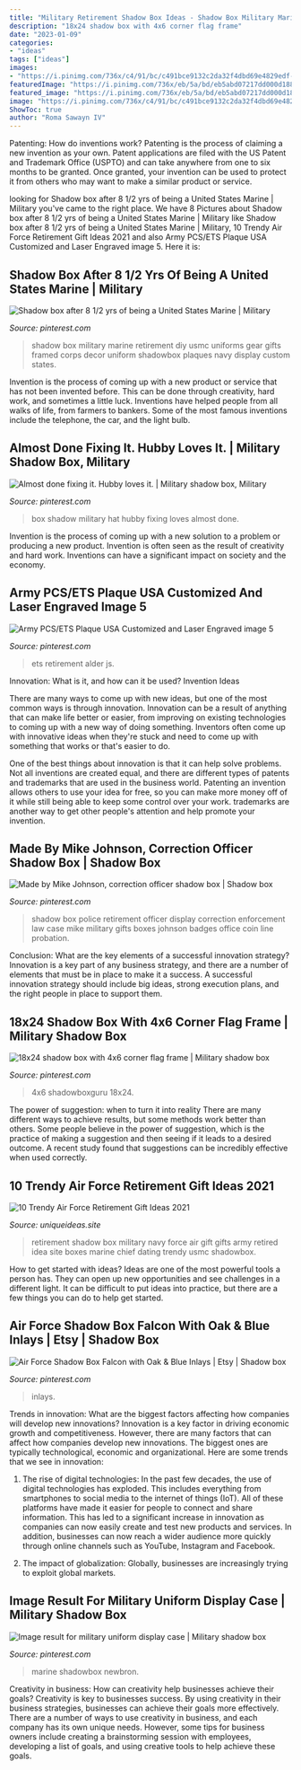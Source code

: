 ```yaml
---
title: "Military Retirement Shadow Box Ideas - Shadow Box Military Marine Retirement Diy Usmc Uniforms Gear Gifts Framed Corps Decor Uniform Shadowbox Plaques Navy Display Custom States"
description: "18x24 shadow box with 4x6 corner flag frame"
date: "2023-01-09"
categories:
- "ideas"
tags: ["ideas"]
images:
- "https://i.pinimg.com/736x/c4/91/bc/c491bce9132c2da32f4dbd69e4829edf--military-shadow-box-shadows.jpg"
featuredImage: "https://i.pinimg.com/736x/eb/5a/bd/eb5abd07217dd000d18898d6d088e20e.jpg"
featured_image: "https://i.pinimg.com/736x/eb/5a/bd/eb5abd07217dd000d18898d6d088e20e.jpg"
image: "https://i.pinimg.com/736x/c4/91/bc/c491bce9132c2da32f4dbd69e4829edf--military-shadow-box-shadows.jpg"
ShowToc: true
author: "Roma Sawayn IV"
---
```



Patenting: How do inventions work?
Patenting is the process of claiming a new invention as your own. Patent applications are filed with the US Patent and Trademark Office (USPTO) and can take anywhere from one to six months to be granted. Once granted, your invention can be used to protect it from others who may want to make a similar product or service.

	

		
looking for Shadow box after 8 1/2 yrs of being a United States Marine | Military you've came to the right place. We have 8 Pictures about Shadow box after 8 1/2 yrs of being a United States Marine | Military like Shadow box after 8 1/2 yrs of being a United States Marine | Military, 10 Trendy Air Force Retirement Gift Ideas 2021 and also Army PCS/ETS Plaque USA Customized and Laser Engraved image 5. Here it is:
		
    
## Shadow Box After 8 1/2 Yrs Of Being A United States Marine | Military

<img loading=lazy src="https://i.pinimg.com/originals/3f/1e/e0/3f1ee03f59f3ff2b9c68aa069e1ea1d2.jpg" onerror="this.onerror=null;this.src='https://tse4.mm.bing.net/th?id=OIP.tlO5BpzQdtY3nP6mtGpkQwHaHJ&amp;pid=15.1';" alt="Shadow box after 8 1/2 yrs of being a United States Marine | Military">

_Source: pinterest.com_

>shadow box military marine retirement diy usmc uniforms gear gifts framed corps decor uniform shadowbox plaques navy display custom states. 

	

Invention is the process of coming up with a new product or service that has not been invented before. This can be done through creativity, hard work, and sometimes a little luck. Inventions have helped people from all walks of life, from farmers to bankers. Some of the most famous inventions include the telephone, the car, and the light bulb.

    
## Almost Done Fixing It. Hubby Loves It. | Military Shadow Box, Military

<img loading=lazy src="https://i.pinimg.com/originals/24/c1/0a/24c10a24cc0f60983968dd6aae6cfd73.jpg" onerror="this.onerror=null;this.src='https://tse1.mm.bing.net/th?id=OIP.IQ-f-npyIG-0ayDi3GshpgHaJ4&amp;pid=15.1';" alt="Almost done fixing it. Hubby loves it. | Military shadow box, Military">

_Source: pinterest.com_

>box shadow military hat hubby fixing loves almost done. 

	

Invention is the process of coming up with a new solution to a problem or producing a new product. Invention is often seen as the result of creativity and hard work. Inventions can have a significant impact on society and the economy.

    
## Army PCS/ETS Plaque USA Customized And Laser Engraved Image 5

<img loading=lazy src="https://i.pinimg.com/736x/17/9d/3a/179d3a8875200675f29ffce740a8930d.jpg" onerror="this.onerror=null;this.src='https://tse3.mm.bing.net/th?id=OIP.pLu5K2sEztEZy9Y6ppta4QHaI0&amp;pid=15.1';" alt="Army PCS/ETS Plaque USA Customized and Laser Engraved image 5">

_Source: pinterest.com_

>ets retirement alder js. 

	

Innovation: What is it, and how can it be used?
Invention Ideas

There are many ways to come up with new ideas, but one of the most common ways is through innovation. Innovation can be a result of anything that can make life better or easier, from improving on existing technologies to coming up with a new way of doing something. Inventors often come up with innovative ideas when they're stuck and need to come up with something that works or that's easier to do.

One of the best things about innovation is that it can help solve problems. Not all inventions are created equal, and there are different types of patents and trademarks that are used in the business world. Patenting an invention allows others to use your idea for free, so you can make more money off of it while still being able to keep some control over your work. trademarks are another way to get other people's attention and help promote your invention.

    
## Made By Mike Johnson, Correction Officer Shadow Box | Shadow Box

<img loading=lazy src="https://i.pinimg.com/originals/f7/b6/89/f7b68999275b4460841dfc4ef2a98cbb.jpg" onerror="this.onerror=null;this.src='https://tse1.mm.bing.net/th?id=OIP.ddFM9ge5tjJ0HK2wZ-BDcQHaIF&amp;pid=15.1';" alt="Made by Mike Johnson, correction officer shadow box | Shadow box">

_Source: pinterest.com_

>shadow box police retirement officer display correction enforcement law case mike military gifts boxes johnson badges office coin line probation. 

	

Conclusion: What are the key elements of a successful innovation strategy?
Innovation is a key part of any business strategy, and there are a number of elements that must be in place to make it a success. A successful innovation strategy should include big ideas, strong execution plans, and the right people in place to support them.

    
## 18x24 Shadow Box With 4x6 Corner Flag Frame | Military Shadow Box

<img loading=lazy src="https://i.pinimg.com/736x/eb/5a/bd/eb5abd07217dd000d18898d6d088e20e.jpg" onerror="this.onerror=null;this.src='https://tse1.mm.bing.net/th?id=OIP.POXwS9T4s-8x7Iays4mfEAHaGq&amp;pid=15.1';" alt="18x24 shadow box with 4x6 corner flag frame | Military shadow box">

_Source: pinterest.com_

>4x6 shadowboxguru 18x24. 

	

The power of suggestion: when to turn it into reality
There are many different ways to achieve results, but some methods work better than others. Some people believe in the power of suggestion, which is the practice of making a suggestion and then seeing if it leads to a desired outcome. A recent study found that suggestions can be incredibly effective when used correctly.

    
## 10 Trendy Air Force Retirement Gift Ideas 2021

<img loading=lazy src="https://www.uniqueideas.site/wp-content/uploads/navy-retirement-shadow-box-ideas-or-military-shadow-box-idea-as-a-1.jpg" onerror="this.onerror=null;this.src='https://tse2.mm.bing.net/th?id=OIP.Hhady0cVEqMqXX2w89xEEgHaGk&amp;pid=15.1';" alt="10 Trendy Air Force Retirement Gift Ideas 2021">

_Source: uniqueideas.site_

>retirement shadow box military navy force air gift gifts army retired idea site boxes marine chief dating trendy usmc shadowbox. 

	

How to get started with ideas?
Ideas are one of the most powerful tools a person has. They can open up new opportunities and see challenges in a different light. It can be difficult to put ideas into practice, but there are a few things you can do to help get started.

    
## Air Force Shadow Box Falcon With Oak &amp; Blue Inlays | Etsy | Shadow Box

<img loading=lazy src="https://i.pinimg.com/originals/01/f4/5b/01f45b355b47867656af2f2a8b4b2b78.jpg" onerror="this.onerror=null;this.src='https://tse2.mm.bing.net/th?id=OIP.rIzqRxdgZVj-tiGtTkz6MgHaJ3&amp;pid=15.1';" alt="Air Force Shadow Box Falcon with Oak &amp; Blue Inlays | Etsy | Shadow box">

_Source: pinterest.com_

>inlays. 

	

Trends in innovation: What are the biggest factors affecting how companies will develop new innovations?
Innovation is a key factor in driving economic growth and competitiveness. However, there are many factors that can affect how companies develop new innovations. The biggest ones are typically technological, economic and organizational. Here are some trends that we see in innovation:
1. The rise of digital technologies: In the past few decades, the use of digital technologies has exploded. This includes everything from smartphones to social media to the internet of things (IoT). All of these platforms have made it easier for people to connect and share information. This has led to a significant increase in innovation as companies can now easily create and test new products and services. In addition, businesses can now reach a wider audience more quickly through online channels such as YouTube, Instagram and Facebook.

2. The impact of globalization: Globally, businesses are increasingly trying to exploit global markets.

    
## Image Result For Military Uniform Display Case | Military Shadow Box

<img loading=lazy src="https://i.pinimg.com/736x/c4/91/bc/c491bce9132c2da32f4dbd69e4829edf--military-shadow-box-shadows.jpg" onerror="this.onerror=null;this.src='https://tse3.mm.bing.net/th?id=OIP.Cky0EHy8XKmJZI8X3hYaKQAAAA&amp;pid=15.1';" alt="Image result for military uniform display case | Military shadow box">

_Source: pinterest.com_

>marine shadowbox newbron. 

	

Creativity in business: How can creativity help businesses achieve their goals?
Creativity is key to businesses success. By using creativity in their business strategies, businesses can achieve their goals more effectively. There are a number of ways to use creativity in business, and each company has its own unique needs. However, some tips for business owners include creating a brainstorming session with employees, developing a list of goals, and using creative tools to help achieve these goals.

